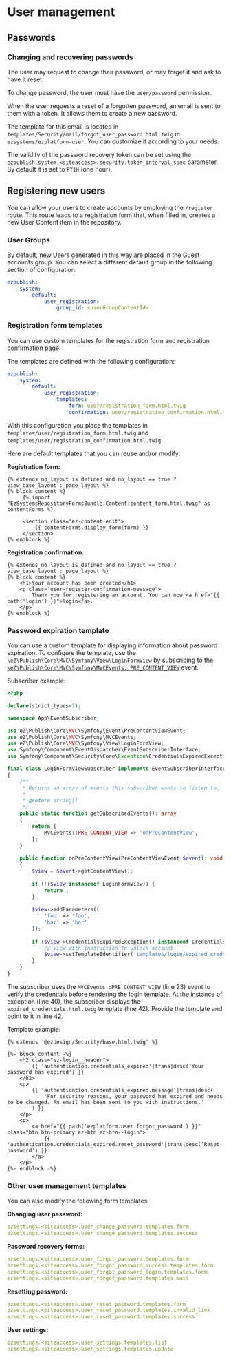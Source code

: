 # User management

## Passwords

### Changing and recovering passwords

The user may request to change their password, or may forget it and ask to have it reset.

To change password, the user must have the `user/password` permission.

When the user requests a reset of a forgotten password, an email is sent to them with a token.
It allows them to create a new password.

The template for this email is located in `templates/Security/mail/forgot_user_password.html.twig` in `ezsystems/ezplatform-user`.
You can customize it according to your needs.

The validity of the password recovery token can be set using the `ezpublish.system.<siteaccess>.security.token_interval_spec` parameter.
By default it is set to `PT1H` (one hour).

## Registering new users

You can allow your users to create accounts by employing the `/register` route. This route leads to a registration form that, when filled in, creates a new User Content item in the repository.

### User Groups

By default, new Users generated in this way are placed in the Guest accounts group. You can select a different default group in the following section of configuration:

``` yaml
ezpublish:
    system:
        default:
            user_registration:
                group_id: <userGroupContentId>
```

### Registration form templates

You can use custom templates for the registration form and registration confirmation page.

The templates are defined with the following configuration:

``` yaml
ezpublish:
    system:
        default:
            user_registration:
                templates:
                    form: user/registration_form.html.twig
                    confirmation: user/registration_confirmation.html.twig
```

With this configuration you place the templates in `templates/user/registration_form.html.twig` and `templates/user/registration_confirmation.html.twig`.

Here are default templates that you can reuse and/or modify:

**Registration form:**

``` html+twig
{% extends no_layout is defined and no_layout == true ? view_base_layout : page_layout %}
{% block content %}
     {% import "EzSystemsRepositoryFormsBundle:Content:content_form.html.twig" as contentForms %}

     <section class="ez-content-edit">
         {{ contentForms.display_form(form) }}
     </section>
{% endblock %}
```

**Registration confirmation:**

``` html+twig
{% extends no_layout is defined and no_layout == true ? view_base_layout : page_layout %}
{% block content %}
    <h1>Your account has been created</h1>
    <p class="user-register-confirmation-message">
        Thank you for registering an account. You can now <a href="{{ path('login') }}">login</a>.
    </p>
{% endblock %}
```

### Password expiration template

You can use a custom template for displaying information about password expiration. 
To configure the template, use the `\eZ\Publish\Core\MVC\Symfony\View\LoginFormView` by subscribing to the [`\eZ\Publish\Core\MVC\Symfony\MVCEvents::PRE_CONTENT_VIEW`](https://github.com/ezsystems/ezpublish-kernel/blob/master/eZ/Publish/Core/MVC/Symfony/MVCEvents.php#L21-L29) event.

Subscriber example:

``` php hl_lines="23 40 42"
<?php

declare(strict_types=1);

namespace App\EventSubscriber;

use eZ\Publish\Core\MVC\Symfony\Event\PreContentViewEvent;
use eZ\Publish\Core\MVC\Symfony\MVCEvents;
use eZ\Publish\Core\MVC\Symfony\View\LoginFormView;
use Symfony\Component\EventDispatcher\EventSubscriberInterface;
use Symfony\Component\Security\Core\Exception\CredentialsExpiredException;

final class LoginFormViewSubscriber implements EventSubscriberInterface
{
    /**
     * Returns an array of events this subscriber wants to listen to.
     *
     * @return string[]
     */
    public static function getSubscribedEvents(): array
    {
        return [
            MVCEvents::PRE_CONTENT_VIEW => 'onPreContentView',
        ];
    }
    
    public function onPreContentView(PreContentViewEvent $event): void
    {
        $view = $event->getContentView();
        
        if (!($view instanceof LoginFormView)) {
            return ;
        }
        
        $view->addParameters([
            'foo' => 'foo',
            'bar' => 'bar'
        ]);
        
        if ($view->CredentialsExpiredException() instanceof CredentialsExpiredException) {
            // View with instruction to unlock account
            $view->setTemplateIdentifier('templates/login/expired_credentials.html.twig');
        }
    }
}

```

The subscriber uses the `MVCEvents::PRE_CONTENT_VIEW` (line 23) event to verify the credentials before rendering the login template.
At the instance of exception (line 40), the subscriber displays the `expired_credentials.html.twig` template (line 42).
Provide the template and point to it in line 42.

Template example:

```html+twig
{% extends '@ezdesign/Security/base.html.twig' %}

{%- block content -%}
    <h2 class="ez-login__header">
        {{ 'authentication.credentials_expired'|trans|desc('Your password has expired') }}
    </h2>
    <p>
        {{ 'authentication.credentials_expired.message'|trans|desc(
            'For security reasons, your password has expired and needs to be changed. An email has been sent to you with instructions.'
        ) }}
    </p>
    <p>
        <a href="{{ path('ezplatform.user.forgot_password') }}" class="btn btn-primary ez-btn ez-btn--login">
            {{ 'authentication.credentials_expired.reset_password'|trans|desc('Reset password') }}
        </a>
    </p>
{%- endblock -%}
```

### Other user management templates

You can also modify the following form templates:

**Changing user password:**

``` yaml
ezsettings.<siteaccess>.user_change_password.templates.form
ezsettings.<siteaccess>.user_change_password.templates.success
```

**Password recovery forms:**

``` yaml
ezsettings.<siteaccess>.user_forgot_password.templates.form
ezsettings.<siteaccess>.user_forgot_password_success.templates.form
ezsettings.<siteaccess>.user_forgot_password_login.templates.form
ezsettings.<siteaccess>.user_forgot_password.templates.mail
```

**Resetting password:**

``` yaml
ezsettings.<siteaccess>.user_reset_password.templates.form
ezsettings.<siteaccess>.user_reset_password.templates.invalid_link
ezsettings.<siteaccess>.user_reset_password.templates.success
```

**User settings:**

``` yaml
ezsettings.<siteaccess>.user_settings.templates.list
ezsettings.<siteaccess>.user_settings.templates.update
```
